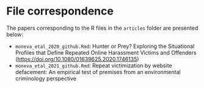 # File correspondence
The papers corresponding to the R files in the `articles` folder are presented below:
* `moneva_etal_2020_github.Rmd`: Hunter or Prey? Exploring the Situational Profiles that Define Repeated Online Harassment Victims and Offenders (https://doi.org/10.1080/01639625.2020.1746135)
* `moneva_etal_2021_github.Rmd`: Repeat victimization by website defacement: An empirical test of premises from an environmental criminology perspective
